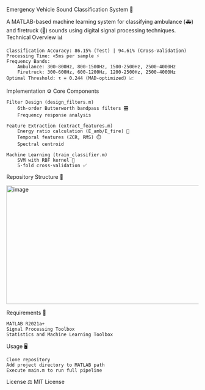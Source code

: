 Emergency Vehicle Sound Classification System 🚨

A MATLAB-based machine learning system for classifying ambulance (🚑) and firetruck (🚒) sounds using digital signal processing techniques.
Technical Overview 📊

    Classification Accuracy: 86.15% (Test) | 94.61% (Cross-Validation)
    Processing Time: <5ms per sample ⚡
    Frequency Bands:
        Ambulance: 300-800Hz, 800-1500Hz, 1500-2500Hz, 2500-4000Hz
        Firetruck: 300-600Hz, 600-1200Hz, 1200-2500Hz, 2500-4000Hz
    Optimal Threshold: τ = 0.244 (MAD-optimized) 📈

Implementation ⚙️
Core Components

    Filter Design (design_filters.m)
        6th-order Butterworth bandpass filters 🎛️
        Frequency response analysis

    Feature Extraction (extract_features.m)
        Energy ratio calculation (E_amb/E_fire) 🔋
        Temporal features (ZCR, RMS) ⏱️
        Spectral centroid

    Machine Learning (train_classifier.m)
        SVM with RBF kernel 🤖
        5-fold cross-validation ✅

Repository Structure 📂

<img width="967" height="311" alt="image" src="https://github.com/user-attachments/assets/1759eee4-3edc-4a9a-8903-152163a4e9b7" />

Requirements 🔧

    MATLAB R2021a+
    Signal Processing Toolbox
    Statistics and Machine Learning Toolbox

Usage 🖥️

    Clone repository
    Add project directory to MATLAB path
    Execute main.m to run full pipeline

License ⚖️
MIT License
